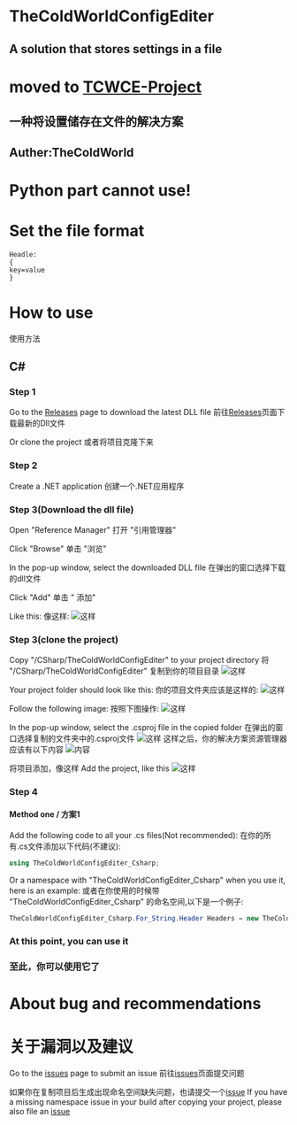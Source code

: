 # TheColdWorldConfigEditer
## A solution that stores settings in a file
# moved to [TCWCE-Project](https://github.com/TheColdWorld/TCWCE-Project)
## 一种将设置储存在文件的解决方案
## Auther:TheColdWorld
# Python part cannot use!
# Set the file format

```
Headle:
{
key=value
}
```

# How to use
使用方法

## C#
### Step 1
Go to the [Releases](https://github.com/TheColdWorld/TheColdWorldConfigEditer/releases) page to download the latest DLL file
前往[Releases](https://github.com/TheColdWorld/TheColdWorldConfigEditer/releases)页面下载最新的Dll文件

Or clone the project
或者将项目克隆下来

### Step 2
Create a .NET application
创建一个.NET应用程序

### Step 3(Download the dll file)

Open "Reference Manager"
打开 "引用管理器"

Click "Browse"
单击 "浏览"

In the pop-up window, select the downloaded DLL file
在弹出的窗口选择下载的dll文件

Click "Add"
单击 " 添加"

Like this:
像这样:
![这样](/Readme_Imgs/Img1.png "这样")

### Step 3(clone the project)
Copy "/CSharp/TheColdWorldConfigEditer" to your project directory
将 "/CSharp/TheColdWorldConfigEditer" 复制到你的项目目录
![这样](/Readme_Imgs/Img2.png "这样")

Your project folder should look like this:
你的项目文件夹应该是这样的:
![这样](/Readme_Imgs/Img3.png "这样")

Follow the following image:
按照下图操作:
![这样](/Readme_Imgs/Img4.png "这样")

In the pop-up window, select the .csproj file in the copied folder
在弹出的窗口选择复制的文件夹中的.csproj文件
![这样](/Readme_Imgs/Img5.png "这样")
这样之后，你的解决方案资源管理器应该有以下内容
![内容](/Readme_Imgs/Img6.png "内容")

将项目添加，像这样
Add the project, like this
![这样](/Readme_Imgs/Img7.png "这样")

### Step 4

#### Method one / 方案1
Add the following code to all your .cs files(Not recommended):
在你的所有.cs文件添加以下代码(不建议):
```c#
using TheColdWorldConfigEditer_Csharp;
```

Or a namespace with "TheColdWorldConfigEditer_Csharp" when you use it, here is an example:
或者在你使用的时候带 "TheColdWorldConfigEditer_Csharp" 的命名空间,以下是一个例子:
```c#
TheColdWorldConfigEditer_Csharp.For_String.Header Headers = new TheColdWorldConfigEditer_Csharp.For_String.Header("41", new TheColdWorldConfigEditer_Csharp.For_String.Key[] { new TheColdWorldConfigEditer_Csharp.For_String.Key("key1", new TheColdWorldConfigEditer_Csharp.For_String.Value("1")) });
```
### At this point, you can use it
### 至此，你可以使用它了

# About bug and recommendations
# 关于漏洞以及建议
Go to the [issues](https://github.com/TheColdWorld/TheColdWorldConfigEditer/issues) page to submit an issue
前往[issues](https://github.com/TheColdWorld/TheColdWorldConfigEditer/issues)页面提交问题

如果你在复制项目后生成出现命名空间缺失问题，也请提交一个[issue](https://github.com/TheColdWorld/TheColdWorldConfigEditer/issues)
If you have a missing namespace issue in your build after copying your project, please also file an [issue](https://github.com/TheColdWorld/TheColdWorldConfigEditer/issues)
